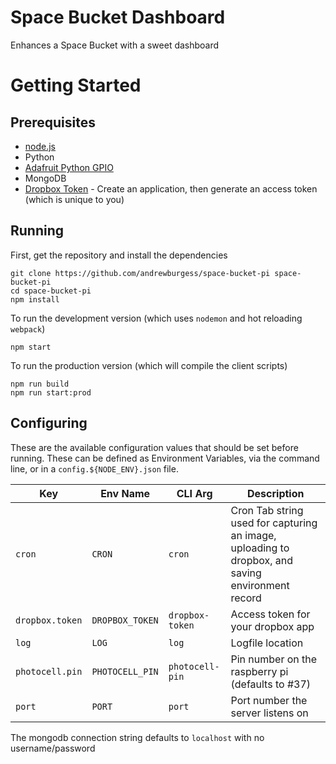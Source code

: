 # Space Bucket Dashboard

Enhances a Space Bucket with a sweet dashboard

# Getting Started

## Prerequisites

* [node.js](https://nodejs.org/en/download/package-manager/#debian-and-ubuntu-based-linux-distributions)
* Python
* [Adafruit Python GPIO](https://github.com/adafruit/Adafruit_Python_GPIO)
* MongoDB
* [Dropbox Token](http://dropbox.com/developers/apps) - Create an application, then generate an access token (which is unique to you)

## Running

First, get the repository and install the dependencies

```
git clone https://github.com/andrewburgess/space-bucket-pi space-bucket-pi
cd space-bucket-pi
npm install
```

To run the development version (which uses `nodemon` and hot reloading `webpack`)

```
npm start
```

To run the production version (which will compile the client scripts)

```
npm run build
npm run start:prod
```

## Configuring

These are the available configuration values that should be set before running. These can be
defined as Environment Variables, via the command line, or in a `config.${NODE_ENV}.json`
file.

| Key             | Env Name          | CLI Arg         | Description                        |
|-----------------|-------------------|-----------------|------------------------------------|
| `cron`          | `CRON`            | `cron`          | Cron Tab string used for capturing an image, uploading to dropbox, and saving environment record |
| `dropbox.token` | `DROPBOX_TOKEN`   | `dropbox-token` | Access token for your dropbox app  |
| `log`           | `LOG`             | `log`           | Logfile location                   |
| `photocell.pin` | `PHOTOCELL_PIN`   | `photocell-pin` | Pin number on the raspberry pi (defaults to #37) |
| `port`          | `PORT`            | `port`          | Port number the server listens on  |

The mongodb connection string defaults to `localhost` with no username/password
